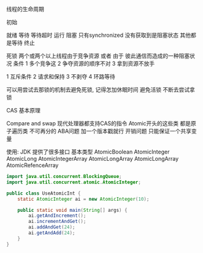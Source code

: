 线程的生命周期

初始

就绪
    等待 等待超时
运行
    阻塞 只有synchronized 没有获取到是阻塞状态 其他都是等待
终止

死锁
两个或两个以上线程由于竞争资源 或者 由于 彼此通信而造成的一种阻塞状况 
条件
1 多个竞争这
2 争夺资源的顺序不对
3 拿到资源不放手

1 互斥条件 
2 请求和保持
3 不剥夺
4 环路等待  

可以用尝试去那锁的机制去避免死锁, 记得怎加休眠时间 避免活锁 不断去尝试拿锁

CAS 基本原理

Compare and swap
现代处理器都支持CAS的指令
Atomic开头的这些类 都是原子遍历类 不可再分的
ABA问题  加一个版本戳就行
开销问题
只能保证一个共享变量

使用:
JDK 提供了很多接口
基本类型
AtomicBoolean AtomicInteger AtomicLong
AtomicIntegerArray AtomicLongArray AtomicLongArray AtomicRefenceArray

```java
import java.util.concurrent.BlockingQueue;
import java.util.concurrent.atomic.AtomicInteger;

public class UseAtomicInt {
    static AtomicInteger ai = new AtomicInteger(10);

    public static void main(String[] args) {
        ai.getAndIncrement();
        ai.incrementAndGet();
        ai.addAndGet(24);
        ai.getAndAdd(24);
    }
}
```

